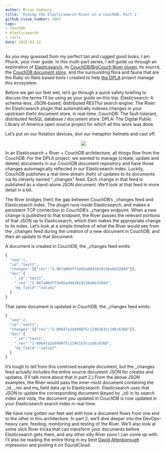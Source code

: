 ```yaml
---
author: Brian Gadoury
title: 'Riding the Elasticsearch River on a CouchDB: Part 1'
github_issue_number: 1067
tags:
- couchdb
- elasticsearch
- rails
date: 2015-01-12
---
```


As you may guessed from my perfect tan and rugged good looks, I am Phunk, your river guide. In this multi-part series, I will guide us through an exploration of [Elasticsearch](https://www.elastic.co/), its [CouchDB/BigCouch River plugin](https://github.com/elastic/elasticsearch-river-couchdb), its source, the [CouchDB document store](http://couchdb.apache.org/), and the surrounding flora and fauna that are the Ruby on Rails based tools I created to help [the DPLA](https://dp.la/) project manage this ecosystem.

Before we get our feet wet, let’s go through a quick safety briefing to discuss the terms I’ll be using as your guide on this trip. Elasticsearch: A schema-less, JSON-based, distributed RESTful search engine. The River: An Elasticsearch plugin that automatically indexes changes in your upstream (heh) document store, in real-time. CouchDB: The fault-tolerant, distributed NoSQL database / document store. DPLA: The Digital Public Library of America open source project for which all this work was done.

Let’s put on our flotation devices, don our metaphor helmets and cast off.

<div class="separator" style="clear: both; text-align: center;"><a href="/blog/2015/01/riding-elasticsearch-river-on-bigcouch/image-0-big.jpeg" imageanchor="1" style="margin-left: 1em; margin-right: 1em;"><img border="0" src="/blog/2015/01/riding-elasticsearch-river-on-bigcouch/image-0.jpeg"/></a></div>

In an Elasticsearch + River + CouchDB architecture, all things flow from the CouchDB. For the DPLA project, we wanted to manage (create, update and delete) documents in our CouchDB document repository and have those changes automagically reflected in our Elasticsearch index. Luckily, CouchDB publishes a real-time stream (heh) of updates to its documents via its cleverly named “_changes” feed. Each change in that feed is published as a stand-alone JSON document. We’ll look at that feed in more detail in a bit.

The River bridges (heh) the gap between CouchDB’s _changes feed and Elasticsearch index. The plugin runs inside Elasticsearch, and makes a persistent TCP connection to CouchDB’s _changes endpoint. When a new change is published to that endpoint, the River passes the relevant portions of that JSON up to Elasticsearch, which then makes the appropriate change to its index. Let’s look at a simple timeline of what the River would see from the _changes feed during the creation of a new document in CouchDB, and then an update to that document:

A document is created in CouchDB, the _changes feed emits:

```javascript
{
  "seq":1,
  "id":"test1",
  "changes":[{"rev":"1-967a00dff5e02add41819138abb3284d"}],
  "doc":{
    "_id":"test1",
    "_rev":"1-967a00dff5e02add41819138abb3284d",
    "my_field":"value1"
  }
}
```

That same document is updated in CouchDB, the _changes feed emits:

```javascript
{
  "seq":2,
  "id":"test1",
  "changes":[{"rev":"2-80647a2a9498f5c124b1b3cc1d6c6360"}],
  "doc":{
    "_id":"test1",
    "_rev":"2-80647a2a9498f5c124b1b3cc1d6c6360",
    "my_field":"value2"
  }
}
```

It’s tough to tell from this contrived example document, but the _changes feed actually includes the entire source document JSON for creates and updates. (I’ll talk more about that in part 2.) From the above JSON examples, the River would pass the inner-most document containing the _id, _rev and my_field data up to Elasticsearch. Elasticsearch uses that JSON to update the corresponding document (keyed by _id) in its search index and voila, the document you updated in CouchDB is now updated in your Elasticsearch search index in real-time.

We have now gotten our feet wet with how a document flows from one end to the other in this architecture. In part 2, we’ll dive deeper into the DevOps-heavy care, feeding, monitoring and testing of the River. We’ll also look at some slick River tricks that can transform your documents before Elasticsearch gets them, and any other silly River puns I can come up with. I’ll also be reading the entire thing in my best [David Attenborough](http://www.bbc.co.uk/nature/collections/p0048522) impression and posting it on SoundCloud.
